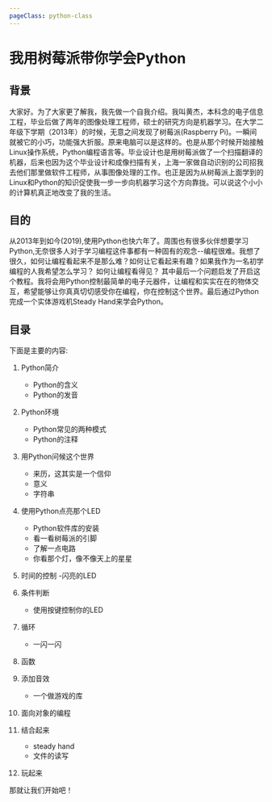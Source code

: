 ```yaml
---
pageClass: python-class
---
```

# 我用树莓派带你学会Python
## 背景
大家好。为了大家更了解我，我先做一个自我介绍。我叫黄杰，本科念的电子信息工程，毕业后做了两年的图像处理工程师，硕士的研究方向是机器学习。在大学二年级下学期（2013年）的时候，无意之间发现了树莓派(Raspberry Pi)。一瞬间就被它的小巧，功能强大折服。原来电脑可以是这样的。也是从那个时候开始接触Linux操作系统，Python编程语言等。毕业设计也是用树莓派做了一个扫描翻译的机器，后来也因为这个毕业设计和成像扫描有关，上海一家做自动识别的公司招我去他们那里做软件工程师，从事图像处理的工作。也正是因为从树莓派上面学到的Linux和Python的知识促使我一步一步向机器学习这个方向靠拢。可以说这个小小的计算机真正地改变了我的生活。

## 目的
从2013年到如今(2019),使用Python也快六年了。周围也有很多伙伴想要学习Python,无奈很多人对于学习编程这件事都有一种固有的观念--编程很难。我想了很久，如何让编程看起来不是那么难？如何让它看起来有趣？如果我作为一名初学编程的人我希望怎么学习？ 如何让编程看得见？ 其中最后一个问题启发了开启这个教程。我将会用Python控制最简单的电子元器件，让编程和实实在在的物体交互，希望能够让你真真切切感受你在编程，你在控制这个世界。最后通过Python完成一个实体游戏机Steady Hand来学会Python。

## 目录
下面是主要的内容:
1. Python简介
    - Python的含义
    - Python的发音
2. Python环境
    - Python常见的两种模式
    - Python的注释
3. 用Python问候这个世界
    - 来历，这其实是一个信仰
    - 意义
    - 字符串
4. 使用Python点亮那个LED
    - Python软件库的安装
    - 看一看树莓派的引脚
    - 了解一点电路
    - 你看那个灯，像不像天上的星星
5. 时间的控制
    -闪亮的LED

6. 条件判断
    - 使用按键控制你的LED

7. 循环
    - 一闪一闪

8. 函数

9. 添加音效
    - 一个做游戏的库

10. 面向对象的编程

11. 结合起来
    - steady hand
    - 文件的读写

12. 玩起来

那就让我们开始吧！

<Valine></Valine>